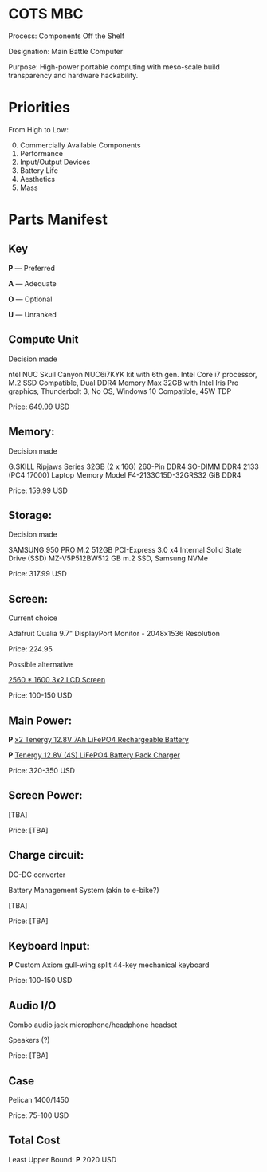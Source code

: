 COTS MBC
========

Process: Components Off the Shelf

Designation: Main Battle Computer

Purpose: High-power portable computing with meso-scale build
transparency and hardware hackability.

# Priorities
From High to Low:

0. Commercially Available Components
1. Performance
2. Input/Output Devices
3. Battery Life
4. Aesthetics
5. Mass

# Parts Manifest

## Key

**P** — Preferred

**A** — Adequate

**O** — Optional

**U** — Unranked

## Compute Unit 

Decision made 

ntel NUC Skull Canyon NUC6i7KYK kit with 6th gen. Intel Core i7
processor, M.2 SSD Compatible, Dual DDR4 Memory Max 32GB with Intel
Iris Pro graphics, Thunderbolt 3, No OS, Windows 10 Compatible, 45W
TDP

Price: 649.99 USD

## Memory:

Decision made

G.SKILL Ripjaws Series 32GB (2 x 16G) 260-Pin DDR4 SO-DIMM DDR4 2133
(PC4 17000) Laptop Memory Model F4-2133C15D-32GRS32 GiB DDR4

Price: 159.99 USD

## Storage:

Decision made

SAMSUNG 950 PRO M.2 512GB PCI-Express 3.0 x4 Internal Solid State
Drive (SSD) MZ-V5P512BW512 GB m.2 SSD, Samsung NVMe

Price: 317.99 USD

## Screen:

Current choice

Adafruit Qualia 9.7" DisplayPort Monitor - 2048x1536 Resolution

Price: 224.95

Possible alternative

[2560 * 1600 3x2 LCD Screen](http://www.aliexpress.com/item/for-Thinkpad-new-x1-carBon-lp140qh1-spa2-spb1-2560-1600-lcd-screen/32472051045.html?ws_ab_test=201526_4,201527_1_71_72_73_74_75,201409_3)

Price: 100-150 USD

## Main Power:

**P** [x2 Tenergy 12.8V 7Ah LiFePO4 Rechargeable Battery](http://www.all-battery.com/Tenergy12.8V7AhLiFePO4RechargeableBattery-31382.aspx)

**P** [Tenergy 12.8V (4S) LiFePO4 Battery Pack Charger](http://www.all-battery.com/Tenergy14-6V4S4ALiFePO4BatteryCharger-01386.aspx)

Price: 320-350 USD

## Screen Power:

[TBA]

Price: [TBA]

## Charge circuit:

DC-DC converter

Battery Management System (akin to e-bike?)

[TBA]

Price: [TBA]

## Keyboard Input:

**P** Custom Axiom gull-wing split 44-key mechanical keyboard

Price: 100-150 USD

## Audio I/O

Combo audio jack microphone/headphone headset

Speakers (?)

Price: [TBA]

## Case

Pelican 1400/1450

Price: 75-100 USD 

## Total Cost 

Least Upper Bound: **P** 2020 USD
